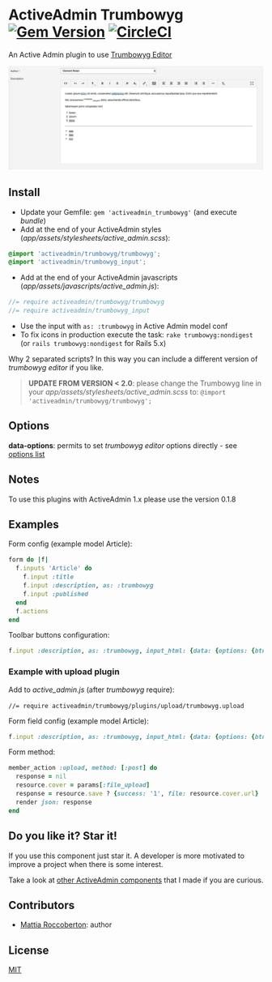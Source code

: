 # ActiveAdmin Trumbowyg [![Gem Version](https://badge.fury.io/rb/activeadmin_trumbowyg.svg)](https://badge.fury.io/rb/activeadmin_trumbowyg) [![CircleCI](https://circleci.com/gh/blocknotes/activeadmin_trumbowyg.svg?style=svg)](https://circleci.com/gh/blocknotes/activeadmin_trumbowyg)

An Active Admin plugin to use [Trumbowyg Editor](https://alex-d.github.io/Trumbowyg/)

![screenshot](screenshot.jpg)

## Install

- Update your Gemfile: `gem 'activeadmin_trumbowyg'` (and execute *bundle*)
- Add at the end of your ActiveAdmin styles (_app/assets/stylesheets/active_admin.scss_):
```css
@import 'activeadmin/trumbowyg/trumbowyg';
@import 'activeadmin/trumbowyg_input';
```
- Add at the end of your ActiveAdmin javascripts (_app/assets/javascripts/active_admin.js_):
```js
//= require activeadmin/trumbowyg/trumbowyg
//= require activeadmin/trumbowyg_input
```
- Use the input with `as: :trumbowyg` in Active Admin model conf
- To fix icons in production execute the task: `rake trumbowyg:nondigest` (or `rails trumbowyg:nondigest` for Rails 5.x)

Why 2 separated scripts? In this way you can include a different version of *trumbowyg editor* if you like.

> **UPDATE FROM VERSION < 2.0**: please change the Trumbowyg line in your _app/assets/stylesheets/active_admin.scss_ to: `@import 'activeadmin/trumbowyg/trumbowyg';`

## Options

**data-options**: permits to set *trumbowyg editor* options directly - see [options list](https://alex-d.github.io/Trumbowyg/documentation/)

## Notes

To use this plugins with ActiveAdmin 1.x please use the version 0.1.8

## Examples

Form config (example model Article):

```ruby
form do |f|
  f.inputs 'Article' do
    f.input :title
    f.input :description, as: :trumbowyg
    f.input :published
  end
  f.actions
end
```

Toolbar buttons configuration:

```ruby
f.input :description, as: :trumbowyg, input_html: {data: {options: {btns: [['bold', 'italic'], ['superscript', 'subscript'], ['link'], ['justifyLeft', 'justifyCenter', 'justifyRight', 'justifyFull'], ['unorderedList', 'orderedList'], ['horizontalRule'], ['removeformat']]}}}
```

### Example with upload plugin

Add to *active_admin.js* (after *trumbowyg* require):

`//= require activeadmin/trumbowyg/plugins/upload/trumbowyg.upload`

Form field config (example model Article):

```ruby
f.input :description, as: :trumbowyg, input_html: {data: {options: {btns: [['bold', 'italic'], ['link'], ['upload']], plugins: {upload: {serverPath: upload_admin_article_path( resource.id ), fileFieldName: 'file_upload'}}}}}
```

Form method:

```ruby
member_action :upload, method: [:post] do
  response = nil
  resource.cover = params[:file_upload]
  response = resource.save ? {success: '1', file: resource.cover.url} : {success: '0'}
  render json: response
end
```

## Do you like it? Star it!

If you use this component just star it. A developer is more motivated to improve a project when there is some interest.

Take a look at [other ActiveAdmin components](https://github.com/blocknotes?utf8=✓&tab=repositories&q=activeadmin&type=source) that I made if you are curious.

## Contributors

- [Mattia Roccoberton](http://blocknot.es): author

## License

[MIT](LICENSE.txt)
